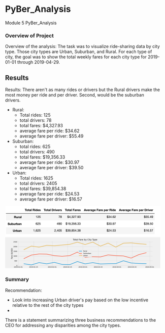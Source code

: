 # PyBer_Analysis
Module 5 PyBer_Analysis

### Overview of Project
Overview of the analysis: The task was to visualize ride-sharing data by city type. Those city types are Urban, Suburban, and Rural. For each type of city, the goal was to show the total weekly fares for each city type for 2019-01-01 through 2019-04-29.

## Results
Results: There aren't as many rides or drivers but the Rural drivers make the most money per ride and per driver. Second, would be the suburban drivers.


- Rural:
  - Total rides: 125
  - total drivers: 78 
  - total fares: $4,327.93
  - average fare per ride: $34.62
  - average fare per driver: $55.49
- Suburban:
  - total rides: 625
  - total drivers: 490
  - total fares: $19,356.33
  - average fare per ride: $30.97
  - average fare per driver: $39.50
- Urban:
  - Total rides: 1625
  - total drivers: 2405 
  - total fares: $39,854.38
  - average fare per ride: $24.53
  - average fare per driver: $16.57
  
  
![alt text](https://github.com/trallen09/PyBer_Analysis/blob/main/analysis/Summary_DataFrame.png)
![alt text](https://github.com/trallen09/PyBer_Analysis/blob/main/analysis/PyBer_fare_summary.png)

### Summary
Recommendation:
  - Look into increasing Urban driver's pay based on the low incentive relative to the rest of the city types
  - 
There is a statement summarizing three business recommendations to the CEO for addressing any disparities among the city types.










